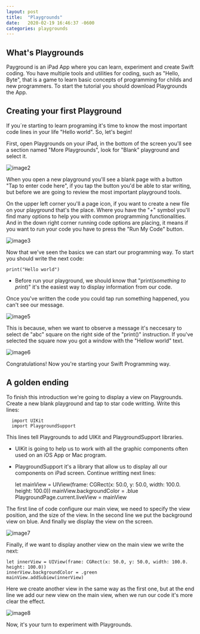 ```yaml
---
layout: post
title:  "Playgrounds"
date:   2020-02-19 16:46:37 -0600
categories: playgrounds
---
```


## What's Playgrounds
Payground is an iPad App where you can learn, experiment and create Swift coding. You have multiple tools and utilities for coding, such as "Hello, Byte", that is a game to learn basic concepts of programming for childs and new programmers. To start the tutorial you should download Playgrounds the App.

## Creating your first Playground
If you´re starting to learn programing it's time to know the most important code lines in your life "Hello world". So, let's begin! 

First, open Playgrounds on your iPad, in the bottom of the screen you'll see a section named "More Playgrounds", look for "Blank" playground and select it.

![image2](/assets/Image2.jpg)

When you open a new playground you'll see a blank page with a button "Tap to enter code here", if you tap the button you'd be able to star writing, but before we are going to review the most important playground tools.

On the upper left corner you'll a page icon, if you want to create a new file on your playground that's the place. Where you have the "+" symbol you'll find many options to help you with common programming functionalities. And in the down right corner running code options are placing, it means if you want to run your code you have to press the "Run My Code"  button.

![image3](/assets/Image3.jpg)

Now that we've seen the basics we can start our programming way. To start you should write the next code:

    print("Hello world")

* Before run your playground, we should know that "print(*something to print*)" it's the easiest way to display information from our code.

Once you've written the code you could tap run something happened, you can't see our message. 

![image5](/assets/Image5.png)

This is because, when we want to observe a message it's neccesary to select de "abc" square on the right side of the "print()" instruction. If you've selected the square now you got a window with the "Hellow world" text.

![image6](/assets/Image6.png)

Congratulations! Now you're starting your Swift Programming way.

## A golden ending
To finish this introduction we're going to display a view on Playgrounds. Create a new blank playground and tap to star code writting. Write this lines:
  ```
    import UIKit
    import PlaygroundSupport
  ```

This lines tell Playgrounds to  add UIKit and PlaygroundSupport libraries.
* UIKit is going to help us to work with all the graphic components often used on an iOS App or Mac program.
* PlaygroundSupport it's a library that allow us to display all our components on iPad screen.
Continue writting next lines:

    let mainView = UIView(frame: CGRect(x: 50.0, y: 50.0, width: 100.0. height: 100.0))
    mainView.backgroundColor = .blue
    PlaygroundPage.current.liveView = mainView

The first line of code configure our main view, we need to specify  the view position, and the size of the view. In the second line we put the background view on blue. And finally we display the view on the screen.

![image7](/assets/Image7.png)

Finally, if we want to display another view on the main view we write the next:

    let innerView = UIView(frame: CGRect(x: 50.0, y: 50.0, width: 100.0. height: 100.0))
    innerView.backgroundColor = .green
    mainView.addSubiew(innerView)

Here we create another view in the same way as the first one, but at the end line we add our new view on the main view, when we run our code it's more clear the effect.

![image8](/assets/Image8.png)

Now, it's your turn to experiment with Playgrounds.

 
